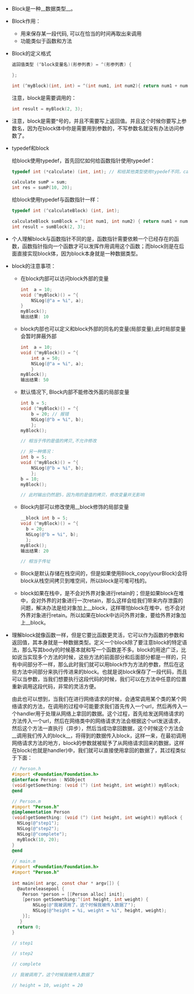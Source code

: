 - Block是一种__数据类型__。
  
- Block作用：
  
  - 用来保存某一段代码, 可以在恰当的时间再取出来调用
  - 功能类似于函数和方法
  
- Block的定义格式
  
  ``` objective-c
  返回值类型 (^block变量名)(形参列表) = ^(形参列表) {
  
  };
  ```
  
  ``` objective-c
  int (^myBlock)(int, int) = ^(int num1, int num2){ return num1 + num2; };
  ```
  
  注意，block是需要调用的：
  
  ``` objective-c
  int result = myBlock(2, 3);
  ```
  
- 注意，block是需要^号的，并且不需要写上返回值。并且这个时候你要写上参数名，因为在block体中你是需要用到参数的，不写参数名就没有办法访问参数了。
  
- typedef和block
  
  给block使用typedef，首先回忆如何给函数指针使用typedef：
  
  ``` objective-c
  typedef int (*calculate) (int, int); // 和给其他类型使用typedef不同，calculate就是typedef后的名字
  
  calculate sumP = sum;
  int res = sumP(10, 20);
  ```
  
  给block使用typedef与函数指针一样：
  
  ``` objective-c
  typedef int (^calculateBlock) (int, int);
  
  calculateBlock sumBlock = ^(int num1, int num2) { return num1 + num2; }
  int result = sumBlock(2, 3);
  ```
  
- 个人理解block与函数指针不同的是，函数指针需要依赖一个已经存在的函数，函数指针指向一个函数才可以发挥作用调用这个函数；而block则是在后面直接实现block体，因为block本身就是一种数据类型。
  
- block的注意事项：
  
  - 在block内部可以访问block外部的变量
    
    ``` objective-c
    int  a = 10;
    void (^myBlock)() = ^{
        NSLog(@"a = %i", a);
    }
    myBlock();
    输出结果: 10
    ```
    
  - block内部也可以定义和block外部的同名的变量(局部变量),此时局部变量会暂时屏蔽外部
    
    ``` objective-c
    int  a = 10;
    void (^myBlock)() = ^{
        int a = 50;
        NSLog(@"a = %i", a);
        }
    myBlock();
    输出结果: 50
    ```
    
  - 默认情况下, Block内部不能修改外面的局部变量
    
    ``` objective-c
    int b = 5;
    void (^myBlock)() = ^{
        b = 20; // 报错
        NSLog(@"b = %i", b);
        };
    myBlock();
    
    // 相当于传的是值的拷贝,不允许修改
    
    // 另一种情况：
    int b = 5;
    void (^myBlock)() = ^{
        NSLog(@"b = %i", b);
        };
    b = 10;
    myBlock();
    
    // 此时输出仍然是5，因为用的是值的拷贝，修改变量并无影响
    ```
    
  - Block内部可以修改使用__block修饰的局部变量
    
    ``` objective-c
    __block int b = 5;
    void (^myBlock)() = ^{
      b = 20;
      NSLog(@"b = %i", b);
      };
    myBlock();
    输出结果: 20
    
    // 相当于传址
    ```
    
  - Block是默认存储在栈空间的，但是如果使用Block_copy(yourBlock)会将block从栈空间拷贝到堆空间，所以block是可堆可栈的。
    
  - block如果在栈中，是不会对外界对象进行retain的；但是如果block在堆中，会对外界的对象进行一次retain，那么这样会给我们带来内存泄露的问题，解决办法是给对象加上\_\_block，这样哪怕block在堆中，也不会对外界对象进行retain。所以如果在block中访问外界对象，要给外界对象加上\__block。
  
- 理解block就像函数一样，但是它要比函数更灵活，它可以作为函数的参数和返回值，其本身就是一种数据类型。定义一个block除了要注意block的特定语法，那么写其body的时候基本就和写一个函数差不多。block的用途广泛，比如说当实现多个方法的时候，这些方法的前面部分和后面部分都是一样的，只有中间部分不一样，那么此时我们就可以用block作为方法的参数，然后在这些方法中间部分来执行传进来的block。也就是说block保存了一段代码，而且可以当参数，当我们想要执行这段代码的时候，我们可以在方法中任意的位置重新调用这段代码，非常的灵活方便。
  
  由此也可以想到，当我们在进行网络请求的时候，会通常调用某个类的某个网络请求的方法，在调用的过程中可能要求我们首先传入一个url，然后再传入一个handler用于处理从网络上拿回的数据。这个过程，首先给发送网络请求的方法传入一个url，然后在网络类中的网络请求方法会根据这个url发送请求，然后这个方法一直执行（异步），然后当成功拿回数据，这个时候这个方法会__调用我们传入的block__，将得到的数据传入block，这样一来，在最初调用网络请求方法的地方，block的参数就被赋予了从网络请求回来的数据，这样在block(也就是handler)中，我们就可以直接使用拿回的数据了，其过程类似于下面：
  
  ``` objective-c
  // Person.h
  #import <Foundation/Foundation.h>
  @interface Person : NSObject
  (void)getSomething: (void (^) (int height, int weight)) myBlock;
  @end
  
  // Person.m
  #import "Person.h"
  @implementation Person
  (void)getSomething: (void (^) (int height, int weight)) myBlock {
    NSLog(@"step1");
    NSLog(@"step2");
    NSLog(@"complete");
    myBlock(10, 20);   
  }
  @end
    
  // main.m
  #import <Foundation/Foundation.h>
  #import "Person.h"
    
  int main(int argc, const char * argv[]) {
    @autoreleasepool {
      Person *person = [[Person alloc] init];
      [person getSomething:^(int height, int weight) {
          NSLog(@"我被调用了，这个时候我被传入数据了");
          NSLog(@"height = %i, weight = %i", height, weight);
      }];
     }
    return 0;
  }
  
  // step1 
  
  // step2
  
  // complete
  
  // 我被调用了，这个时候我被传入数据了 
  
  // height = 10, weight = 20
  ```

  ​

  ​